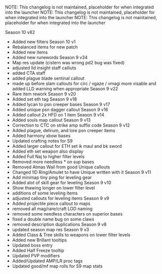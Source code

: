 NOTE: This changelog is not maintained, placeholder for when integrated into the launcher
NOTE: This changelog is not maintained, placeholder for when integrated into the launcher
NOTE: This changelog is not maintained, placeholder for when integrated into the launcher

Season 10 v82
- Added new filters
Season 10 v1
- Rebalanced items for new patch
- Added new items
- Added new runewords
Season 9 v34
- Map res update (cistern was wrong pd2 bug was fixed)
- adjusted lld insight staff calliuts
- added CTA staff
- added plague blade sentinal callout
- made up before slam callouts for circ / vgaze  / vmagi more visable and added LLD warning when appropriate
Season 9 v22
- Rare item rework
Season 9 v20
- Added set eth tag
Season 9 v18
- Added lycan to psn creeper bases
Season 9 v17
- Added unique psn dagger callout
Season 9 v16
- Added callout 2x HFD on 1 item
Season 9 v14
- Added souls map callout
Season 9 v13
- Correction to CTC on strike amp suffix code
Season 9 v12
- Added plague, delirum, and lore psn creeper items
- Added harmony xbow bases
- Updated crafting notes for S9
- Added larger callout for ETH set ik maul and bk sword
- Added eth set weapon also display
- Added Full Naj to higher filter levels
- Removed more needless * on sup bases
- Removed Atmas Wail from good Unique callouts
- Changed !ID Ring/Amulet to have Unique written with it
Season 9 v11
- Add minimap tiny ping for leveling gear
- Added alot of skill gear for leveling
Season 9 v10
- Show thawing longer on lower filter level
- additions of some leveling items
- adjusted callouts for leveling items
Season 9 v9
- Added projectile piece callout to maps
- removed all mag/rare/craft LOD naming
- removed some needless characters on superior bases
- fixed a double name bug on some claws
- removed description duplications
Season 9 v8
- updated season map res
Season 9 v3
- Added Class & Tree skills to weapons on lower filter levels
- Added new Brillant tooltips
- Updated boss entry
- Added Half Freeze tooltip
- Updated PVP modifiers
- Added/Updated AMP/LR proc tags
- Updated good/mf map rolls for S9 map stats